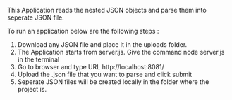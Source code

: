 This Application reads the nested JSON objects and parse them into seperate JSON file.

To run an application below are the following steps :
1. Download any JSON file and place it in the uploads folder.
2. The Application starts from server.js. Give the command node server.js in the terminal
3. Go to browser and type URL http://localhost:8081/
4. Upload the .json file that you want to parse and click submit
5. Seperate JSON files will be created locally in the folder where the project is.

